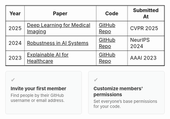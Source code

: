 <table border="1" cellpadding="8" cellspacing="0" style="border-collapse: collapse; width:100%;">
  <thead>
    <tr>
      <th>Year</th>
      <th>Paper</th>
      <th>Code</th>
      <th>Submitted At</th>
    </tr>
  </thead>
  <tbody>
    <tr>
      <td>2025</td>
      <td><a href="link-to-paper.pdf">Deep Learning for Medical Imaging</a></td>
      <td><a href="https://github.com/example/repo">GitHub Repo</a></td>
      <td>CVPR 2025</td>
    </tr>
    <tr>
      <td>2024</td>
      <td><a href="link-to-paper.pdf">Robustness in AI Systems</a></td>
      <td><a href="https://github.com/example/repo2">GitHub Repo</a></td>
      <td>NeurIPS 2024</td>
    </tr>
    <tr>
      <td>2023</td>
      <td><a href="link-to-paper.pdf">Explainable AI for Healthcare</a></td>
      <td><a href="https://github.com/example/repo3">GitHub Repo</a></td>
      <td>AAAI 2023</td>
    </tr>
  </tbody>
</table>

<div style="display: flex; gap: 20px;">

  <div style="flex: 1; border: 1px solid #e5e5e5; border-radius: 6px; padding: 16px; background-color: #f9fafa;">
    <div style="font-size: 18px; color: #bbb;">✔</div>
    <h4 style="margin: 8px 0 4px; font-size: 15px; color: #333;">Invite your first member</h4>
    <p style="margin: 0; font-size: 13px; color: #666;">Find people by their GitHub username or email address.</p>
  </div>

  <div style="flex: 1; border: 1px solid #e5e5e5; border-radius: 6px; padding: 16px; background-color: #f9fafa;">
    <div style="font-size: 18px; color: #bbb;">✔</div>
    <h4 style="margin: 8px 0 4px; font-size: 15px; color: #333;">Customize members' permissions</h4>
    <p style="margin: 0; font-size: 13px; color: #666;">Set everyone’s base permissions for your code.</p>
  </div>

</div>

